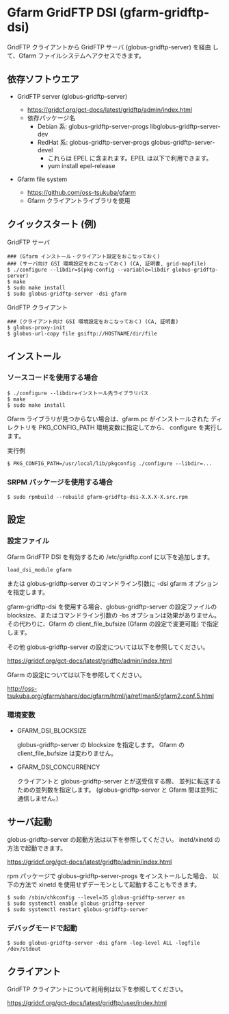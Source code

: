 # Gfarm GridFTP DSI (gfarm-gridftp-dsi)

GridFTP クライアントから GridFTP サーバ (globus-gridftp-server) を経由
して、Gfarm ファイルシステムへアクセスできます。

## 依存ソフトウエア

- GridFTP server (globus-gridftp-server)
  - https://gridcf.org/gct-docs/latest/gridftp/admin/index.html
  - 依存パッケージ名
    - Debian 系: globus-gridftp-server-progs libglobus-gridftp-server-dev
    - RedHat 系: globus-gridftp-server-progs globus-gridftp-server-devel
      - これらは EPEL に含まれます。EPEL は以下で利用できます。
      - yum install epel-release

- Gfarm file system
  - https://github.com/oss-tsukuba/gfarm
  - Gfarm クライアントライブラリを使用

## クイックスタート (例)

GridFTP サーバ
```
### (Gfarm インストール・クライアント設定をおこなっておく)
### (サーバ向け GSI 環境設定をおこなっておく) (CA, 証明書, grid-mapfile)
$ ./configure --libdir=$(pkg-config --variable=libdir globus-gridftp-server)
$ make
$ sudo make install
$ sudo globus-gridftp-server -dsi gfarm
```

GridFTP クライアント
```
### (クライアント向け GSI 環境設定をおこなっておく) (CA, 証明書)
$ globus-proxy-init
$ globus-url-copy file gsiftp://HOSTNAME/dir/file
```

## インストール

### ソースコードを使用する場合

```
$ ./configure --libdir=インストール先ライブラリパス
$ make
$ sudo make install
```

Gfarm ライブラリが見つからない場合は、gfarm.pc がインストールされた
ディレクトリを PKG_CONFIG_PATH 環境変数に指定してから、
configure を実行します。

実行例

```
$ PKG_CONFIG_PATH=/usr/local/lib/pkgconfig ./configure --libdir=...
```

### SRPM パッケージを使用する場合

```
$ sudo rpmbuild --rebuild gfarm-gridftp-dsi-X.X.X-X.src.rpm
```

## 設定

### 設定ファイル

Gfarm GridFTP DSI を有効するため /etc/gridftp.conf に以下を追加します。

```
load_dsi_module gfarm
```

または globus-gridftp-server のコマンドライン引数に -dsi gfarm
オプションを指定します。

gfarm-gridftp-dsi を使用する場合、globus-gridftp-server の設定ファイルの
blocksize、またはコマンドライン引数の -bs オプションは効果がありません。
その代わりに、Gfarm の client_file_bufsize (Gfarm の設定で変更可能)
で指定します。

その他 globus-gridftp-server の設定については以下を参照してください。

https://gridcf.org/gct-docs/latest/gridftp/admin/index.html

Gfarm の設定については以下を参照してください。

http://oss-tsukuba.org/gfarm/share/doc/gfarm/html/ja/ref/man5/gfarm2.conf.5.html

### 環境変数

* GFARM_DSI_BLOCKSIZE

  globus-gridftp-server の blocksize を指定します。
  Gfarm の client_file_bufsize は変わりません。

* GFARM_DSI_CONCURRENCY

  クライアントと globus-gridftp-server とが送受信する際、
  並列に転送するための並列数を指定します。
  (globus-gridftp-server と Gfarm 間は並列に通信しません。)

## サーバ起動

globus-gridftp-server の起動方法は以下を参照してください。
inetd/xinetd の方法で起動できます。

https://gridcf.org/gct-docs/latest/gridftp/admin/index.html

rpm パッケージで globus-gridftp-server-progs をインストールした場合、
以下の方法で xinetd を使用せずデーモンとして起動することもできます。

```
$ sudo /sbin/chkconfig --level=35 globus-gridftp-server on
$ sudo systemctl enable globus-gridftp-server
$ sudo systemctl restart globus-gridftp-server
```

### デバッグモードで起動

```
$ sudo globus-gridftp-server -dsi gfarm -log-level ALL -logfile /dev/stdout
```

## クライアント

GridFTP クライアントについて利用例は以下を参照してください。

https://gridcf.org/gct-docs/latest/gridftp/user/index.html

